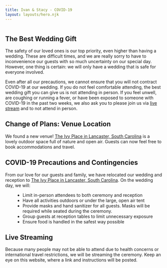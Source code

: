 ```yaml
---
title: Ivan & Stacy - COVID-19
layout: layouts/hero.njk
---
```


<div class="page CovidPage">
    <div class="container">
        <div class="Olive" style="background-image: url(/images/olive.png); margin-top: 3em;"></div>
        <h2>The Best Wedding Gift</h2>
        <p>The safety of our loved ones is our top priority, even higher than having a wedding. These are difficult times, and we are really sorry to have to inconvenience our guests with so much uncertainty on our special day. However, one thing is certain: we will only have a wedding that is safe for everyone involved.</p>
        <p>Even after all our precautions, we cannot ensure that you will not contract COVID-19 at our wedding. If you do not feel comfortable attending, the best wedding gift you can give us is not attending in person. If you feel unwell, are coughing or running a fever, or have been exposed to someone with COVID-19 in the past two weeks, we also ask you to please join us via <a href="#live-stream">live stream</a> and to not attend in person.</p>
        <h2 id="plans">Change of Plans: Venue Location</h2>
        <p>We found a new venue! <a href="https://goo.gl/maps/W7Fx4BSjTbgpr1J87">The Ivy Place in Lancaster, South Carolina</a> is a lovely outdoor space full of nature and open air. Guests can now feel free to book accommodations and travel.</p>
        <p class="js-countdown-text"></p>
        <h2>COVID-19 Precautions and Contingencies</h2>
        <p></p>
        <p>From our love for our guests and family, we have relocated our wedding and reception to <a href="https://goo.gl/maps/W7Fx4BSjTbgpr1J87">The Ivy Place in Lancaster, South Carolina</a>. On the wedding day, we will:</p>
        <ul style="text-align:left;margin: 0 0 0 2rem">
            <li>Limit in-person attendees to both ceremony and reception</li>
            <li>Have all activities outdoors or under the large, open air tent</li>
            <li>Provide masks and hand sanitizer for all guests. Masks will be required while seated during the ceremony.</li>
            <li>Group guests at reception tables to limit unnecessary exposure</li>
            <li>Ensure food is handled in the safest way possible</li>
        </ul>
        <h2 id="live-stream">Live Streaming</h2>
        <p>Because many people may not be able to attend due to health concerns or international travel restrictions, we will be streaming the ceremony. Keep an eye on this website, where a link and instructions will be posted.</p>
    </span>
</div>
<script>
    (function () {
        var els = document.querySelectorAll('.js-countdown-text');
        if (!els || els.length === 0) { return; }
        for (var el of els) {
            var weddingDate = new Date('2020-09-19T00:00:00-0400');
            var now = new Date();
            now.setHours(0, 0, 0);
            var days = Math.floor((weddingDate - now) / 1000 / 60 / 60 / 24);
            var plural = days !== 1;
            var modifier = days <= 10 ? ' only' : ''
            var verb = plural ? 'are' : 'is';
            if (days > 0) {
                el.textContent = 'There ' + verb + modifier + ' ' + days + ' day' + (plural ? 's' : '') + ' until the wedding!';
            } else if (days === 0) {
                el.textContent = "Today is the big day! It's TODAY!"
            }
        }
    })();
</script>

